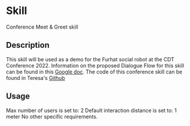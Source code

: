# Skill
Conference Meet & Greet skill

## Description
This skill will be used as a demo for the Furhat social robot at the CDT Conference 2022. Information on the proposed Dialogue Flow for this skill can be found in this [Google doc](https://docs.google.com/document/d/1e00V9RqpvdQpcxVn5HTcvyS-OS2RvxUYBzEe90HMoJI/edit?usp=sharing). The code of this conference skill can be found in Teresa's [Github](https://github.com/TeresaRM)

## Usage
Max number of users is set to: 2
Default interaction distance is set to: 1 meter
No other specific requirements. 
